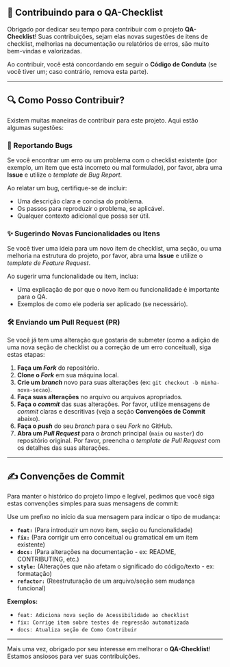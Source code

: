 ## 🚀 Contribuindo para o QA-Checklist

Obrigado por dedicar seu tempo para contribuir com o projeto **QA-Checklist**! Suas contribuições, sejam elas novas sugestões de itens de checklist, melhorias na documentação ou relatórios de erros, são muito bem-vindas e valorizadas.

Ao contribuir, você está concordando em seguir o **Código de Conduta** (se você tiver um; caso contrário, remova esta parte).

---

## 🔍 Como Posso Contribuir?

Existem muitas maneiras de contribuir para este projeto. Aqui estão algumas sugestões:

### 🐛 Reportando Bugs

Se você encontrar um erro ou um problema com o checklist existente (por exemplo, um item que está incorreto ou mal formulado), por favor, abra uma **Issue** e utilize o *template de Bug Report*.

Ao relatar um bug, certifique-se de incluir:
* Uma descrição clara e concisa do problema.
* Os passos para reproduzir o problema, se aplicável.
* Qualquer contexto adicional que possa ser útil.

### ✨ Sugerindo Novas Funcionalidades ou Itens

Se você tiver uma ideia para um novo item de checklist, uma seção, ou uma melhoria na estrutura do projeto, por favor, abra uma **Issue** e utilize o *template de Feature Request*.

Ao sugerir uma funcionalidade ou item, inclua:
* Uma explicação de por que o novo item ou funcionalidade é importante para o QA.
* Exemplos de como ele poderia ser aplicado (se necessário).

### 🛠️ Enviando um Pull Request (PR)

Se você já tem uma alteração que gostaria de submeter (como a adição de uma nova seção de checklist ou a correção de um erro conceitual), siga estas etapas:

1.  **Faça um *Fork*** do repositório.
2.  **Clone o *Fork*** em sua máquina local.
3.  **Crie um *branch*** novo para suas alterações (ex: `git checkout -b minha-nova-secao`).
4.  **Faça suas alterações** no arquivo ou arquivos apropriados.
5.  **Faça o *commit*** das suas alterações. Por favor, utilize mensagens de *commit* claras e descritivas (veja a seção **Convenções de Commit** abaixo).
6.  **Faça o *push*** do seu *branch* para o seu *Fork* no GitHub.
7.  **Abra um *Pull Request*** para o *branch* principal (`main` ou `master`) do repositório original. Por favor, preencha o *template de Pull Request* com os detalhes das suas alterações.

---

## ✍️ Convenções de Commit

Para manter o histórico do projeto limpo e legível, pedimos que você siga estas convenções simples para suas mensagens de commit:

Use um prefixo no início da sua mensagem para indicar o tipo de mudança:

* **`feat:`** (Para introduzir um novo item, seção ou funcionalidade)
* **`fix:`** (Para corrigir um erro conceitual ou gramatical em um item existente)
* **`docs:`** (Para alterações na documentação - ex: README, CONTRIBUTING, etc.)
* **`style:`** (Alterações que não afetam o significado do código/texto - ex: formatação)
* **`refactor:`** (Reestruturação de um arquivo/seção sem mudança funcional)

**Exemplos:**

* `feat: Adiciona nova seção de Acessibilidade ao checklist`
* `fix: Corrige item sobre testes de regressão automatizada`
* `docs: Atualiza seção de Como Contribuir`

---

Mais uma vez, obrigado por seu interesse em melhorar o **QA-Checklist**! Estamos ansiosos para ver suas contribuições.
